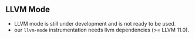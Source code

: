 ## LLVM Mode
- LLVM mode is still under development and is not ready to be used.
- our `llvm-mode` instrumentation needs llvm dependencies (>= LLVM 11.0).
